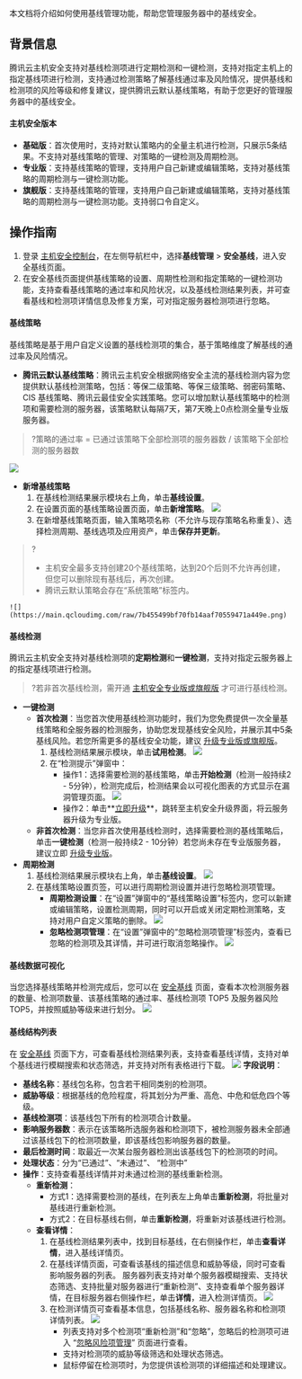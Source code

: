 本文档将介绍如何使用基线管理功能，帮助您管理服务器中的基线安全。
## 背景信息
腾讯云主机安全支持对基线检测项进行定期检测和一键检测，支持对指定主机上的指定基线项进行检测，支持通过检测策略了解基线通过率及风险情况，提供基线和检测项的风险等级和修复建议，提供腾讯云默认基线策略，有助于您更好的管理服务器中的基线安全。

#### 主机安全版本
- **基础版**：首次使用时，支持对默认策略内的全量主机进行检测，只展示5条结果。不支持对基线策略的管理、对策略的一键检测及周期检测。
- **专业版**：支持基线策略的管理，支持用户自己新建或编辑策略，支持对基线策略的周期检测与一键检测功能。
- **旗舰版**：支持基线策略的管理，支持用户自己新建或编辑策略，支持对基线策略的周期检测与一键检测功能。支持弱口令自定义。
 

## 操作指南
1. 登录 [主机安全控制台](https://console.cloud.tencent.com/cwp/app-vul/vulSecureBasicLine)，在左侧导航栏中，选择**基线管理** > **安全基线**，进入安全基线页面。
2. 在安全基线页面提供基线策略的设置、周期性检测和指定策略的一键检测功能，支持查看基线策略的通过率和风险状况，以及基线检测结果列表，并可查看基线和检测项详情信息及修复方案，可对指定服务器检测项进行忽略。

#### 基线策略
基线策略是基于用户自定义设置的基线检测项的集合，基于策略维度了解基线的通过率及风险情况。
- **腾讯云默认基线策略**：腾讯云主机安全根据网络安全主流的基线检测内容为您提供默认基线检测策略，包括：等保二级策略、等保三级策略、弱密码策略、CIS 基线策略、腾讯云最佳安全实践策略。您可以增加默认基线策略中的检测项和需要检测的服务器，该策略默认每隔7天，第7天晚上0点检测全量专业版服务器。
>?策略的通过率 = 已通过该策略下全部检测项的服务器数 / 该策略下全部检测的服务器数
>
![](https://main.qcloudimg.com/raw/b4746b18c9c9b3a2c7a4282aa9b7fd6c.png)
- **新增基线策略**
	1. 在基线检测结果展示模块右上角，单击**基线设置**。
	2. 在设置页面的基线策略设置页面，单击**新增策略**。
![](https://main.qcloudimg.com/raw/e42edec208cd635609f277022a9a18dd.png)
	3. 在新增基线策略页面，输入策略项名称（不允许与现存策略名称重复）、选择检测周期、基线选项及应用资产，单击**保存并更新**。
>?
>- 主机安全最多支持创建20个基线策略，达到20个后则不允许再创建，但您可以删除现有基线后，再次创建。
>- 腾讯云默认策略会存在“系统策略”标签内。
>
	![](https://main.qcloudimg.com/raw/7b455499bf70fb14aaf70559471a449e.png)
	
#### 	基线检测
腾讯云主机安全支持对基线检测项的**定期检测**和**一键检测**，支持对指定云服务器上的指定基线项进行检测。
>?若非首次基线检测，需开通 [主机安全专业版或旗舰版](https://buy.cloud.tencent.com/yunjing?ADTAG=cwp.buy.pro.vulManage) 才可进行基线检测。
>
- **一键检测**
	- **首次检测**：当您首次使用基线检测功能时，我们为您免费提供一次全量基线策略和全服务器的检测服务，协助您发现基线安全风险，并展示其中5条基线风险。若您所需更多的基线安全功能，建议 [升级专业版或旗舰版](https://buy.cloud.tencent.com/yunjing?ADTAG=cwp.buy.pro.vulManage)。
		1. 基线检测结果展示模块，单击**试用检测**。
![](https://main.qcloudimg.com/raw/e152a50486f3977d3dc8991df19b4139.png)
		2. 在“检测提示”弹窗中：
			- 操作1：选择需要检测的基线策略，单击**开始检测**（检测一般持续2 - 5分钟），检测完成后，检测结果会以可视化图表的方式显示在漏洞管理页面。
![](https://main.qcloudimg.com/raw/cd1b1f922029c36a1ecb70d85c6a97b0.png)
			- 操作2：单击**[立即升级](https://buy.cloud.tencent.com/yunjing?ADTAG=cwp.buy.pro.vulManage)**，跳转至主机安全升级界面，将云服务器升级为专业版。
	- **非首次检测**：当您非首次使用基线检测时，选择需要检测的基线策略后，单击**一键检测**（检测一般持续2 - 10分钟）若您尚未存在专业版服务器，建议立即 [升级专业版](https://buy.cloud.tencent.com/yunjing?ADTAG=cwp.buy.pro.vulManage)。
-  **周期检测**
	1. 基线检测结果展示模块右上角，单击**基线设置**。
![](https://main.qcloudimg.com/raw/8b5d39d57dc7951646f3be1b8f819623.png)
	2. 在基线策略设置页签，可以进行周期检测设置并进行忽略检测项管理。
		- **周期检测设置**：在“设置”弹窗中的“基线策略设置”标签内，您可以新建或编辑策略，设置检测周期，同时可以开启或关闭定期检测策略，支持对用户自定义策略的删除。
![](https://main.qcloudimg.com/raw/9ef5de00954bb2817f6ea3ad251b1230.png)
[](id:hl)
		- **忽略检测项管理**：在“设置”弹窗中的“忽略检测项管理”标签内，查看已忽略的检测项及其详情，并可进行取消忽略操作。
![](https://main.qcloudimg.com/raw/65c373a3f813c330bfd74cdedc0028ae.png)

#### 基线数据可视化
当您选择基线策略并检测完成后，您可以在 [安全基线](https://console.cloud.tencent.com/cwp/app-vul/vulSecureBasicLine) 页面，查看本次检测服务器的数量、检测项数量、该基线策略的通过率、基线检测项 TOP5 及服务器风险 TOP5，并按照威胁等级来进行划分。
![](https://main.qcloudimg.com/raw/f5a765951a39a186f378c077e3a36883.png)

#### 基线结构列表
在 [安全基线](https://console.cloud.tencent.com/cwp/app-vul/vulSecureBasicLine) 页面下方，可查看基线检测结果列表，支持查看基线详情，支持对单个基线进行模糊搜索和状态筛选，并支持对所有表格进行下载。
![](https://main.qcloudimg.com/raw/e130286a803a8350ec9a3d7c6009ad6b.png)
**字段说明**：
- **基线名称**：基线包名称，包含若干相同类别的检测项。
- **威胁等级**：根据基线的危险程度，将其划分为严重、高危、中危和低危四个等级。
- **基线检测项**：该基线包下所有的检测项合计数量。
- **影响服务器数**：表示在该策略所选服务器和检测项下，被检测服务器未全部通过该基线包下的检测项数量，即该基线包影响服务器的数量。
- **最后检测时间**：取最近一次某台服务器检测出该基线包下的检测项的时间。
- **处理状态**：分为“已通过”、“未通过”、 “检测中”
- **操作**：支持查看基线详情并对未通过检测的基线重新检测。
	- **重新检测**：
		- 方式1：选择需要检测的基线，在列表左上角单击**重新检测**，将批量对基线进行重新检测。
		- 方式2：在目标基线右侧，单击**重新检测**，将重新对该基线进行检测。
	- **查看详情**：
		1. 在基线检测结果列表中，找到目标基线，在右侧操作栏，单击**查看详情**，进入基线详情页。
		2. 在基线详情页面，可查看该基线的描述信息和威胁等级，同时可查看影响服务器的列表。
			服务器列表支持对单个服务器模糊搜索、支持状态筛选、支持批量对服务器进行“重新检测”、支持查看单个服务器详情，在目标服务器右侧操作栏，单击**详情**，进入检测详情页。
		![](https://main.qcloudimg.com/raw/89d184938e7425bf4fb8f7edb843d015.png)
		3. 在检测详情页可查看基本信息，包括基线名称、服务器名称和检测项详情列表。
		![](https://main.qcloudimg.com/raw/b81452cf4ce3b6a4ed7f94688e95f349.png)
			- 列表支持对多个检测项“重新检测”和“忽略”，忽略后的检测项可进入 “[忽略风险项管理](#hl)” 页面进行查看。
			- 支持对检测项的威胁等级筛选和处理状态筛选。
			- 鼠标停留在检测项时，为您提供该检测项的详细描述和处理建议。
